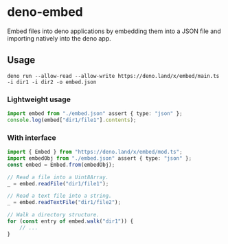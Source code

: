 # deno-embed

Embed files into deno applications by embedding them into a JSON file and importing natively into the deno app.

## Usage

```
deno run --allow-read --allow-write https://deno.land/x/embed/main.ts -i dir1 -i dir2 -o embed.json
```

### Lightweight usage

```ts
import embed from "./embed.json" assert { type: "json" };
console.log(embed["dir1/file1"].contents);
```

### With interface

```ts
import { Embed } from "https://deno.land/x/embed/mod.ts";
import embedObj from "./embed.json" assert { type: "json" };
const embed = Embed.from(embedObj);

// Read a file into a Uint8Array.
_ = embed.readFile("dir1/file1");

// Read a text file into a string.
_ = embed.readTextFile("dir1/file2");

// Walk a directory structure.
for (const entry of embed.walk("dir1")) {
    // ...
}
```
